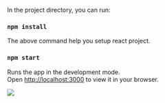 In the project directory, you can run:

### `npm install`

The above command help you setup react project.

### `npm start`

Runs the app in the development mode.\
Open [http://localhost:3000](http://localhost:3000) to view it in your browser.

<img src='https://github.com/sampathkumar26/Finance-Landing-Page-using-React/blob/main/webpage.png'>
